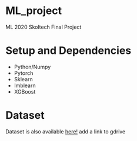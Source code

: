 # ML_project
ML 2020 Skoltech Final Project
# Setup and Dependencies
- Python/Numpy
- Pytorch
- Sklearn
- Imblearn
- XGBoost
# Dataset
Dataset is also available [here!](http://google.com) add a link to gdrive
